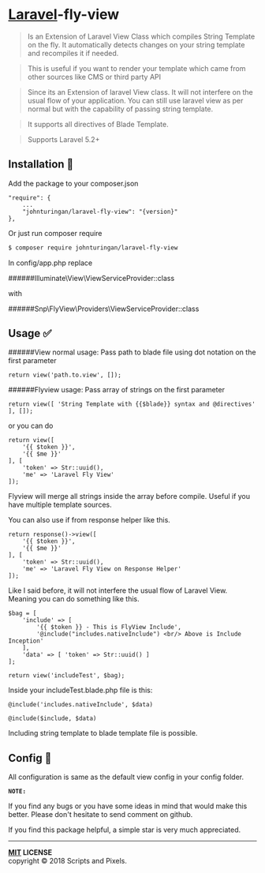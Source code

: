 # [Laravel](https://laravel.com)-fly-view

>Is an Extension of Laravel View Class which compiles String Template on the fly. It automatically detects changes on your string template and recompiles it if needed.

> This is useful if you want to render your template which came from other sources like CMS or third party API

> Since its an Extension of laravel View class. It will not interfere on the usual flow of your application. You can still use laravel view as per normal but with the capability of passing string template.

>It supports all directives of Blade Template.

>Supports Laravel 5.2+



Installation :traffic_light:
-------
Add the package to your composer.json

```
"require": {
	...
	"johnturingan/laravel-fly-view": "{version}"
},
```

Or just run composer require

```bash
$ composer require johnturingan/laravel-fly-view
```

In config/app.php replace

######Illuminate\View\ViewServiceProvider::class

with

######Snp\FlyView\Providers\ViewServiceProvider::class


## Usage :white_check_mark:

######View normal usage:
Pass path to blade file using dot notation on the first parameter

```
return view('path.to.view', []);
```

######Flyview usage: 
Pass array of strings on the first parameter

```
return view([ 'String Template with {{$blade}} syntax and @directives' ], []);
```
or you can do

```
return view([
    '{{ $token }}',
    '{{ $me }}'
], [
    'token' => Str::uuid(),
    'me' => 'Laravel Fly View'
]);

```

Flyview will merge all strings inside the array before compile. Useful if you have multiple template sources.

You can also use if from response helper like this.

```
return response()->view([
    '{{ $token }}',
    '{{ $me }}'
], [
    'token' => Str::uuid(),
    'me' => 'Laravel Fly View on Response Helper'
]);
```

Like I said before, it will not interfere the usual flow of Laravel View. Meaning you can do something like this.

```
$bag = [
    'include' => [
        '{{ $token }} - This is FlyView Include',
        '@include("includes.nativeInclude") <br/> Above is Include Inception'
    ],
    'data' => [ 'token' => Str::uuid() ]
];

return view('includeTest', $bag);
```

Inside your includeTest.blade.php file is this:

```
@include('includes.nativeInclude', $data)

@include($include, $data)
```
Including string template to blade template file is possible.

## Config :page_facing_up:

All configuration is same as the default view config in your config folder.

**`NOTE:`**

If you find any bugs or you have some ideas in mind that would make this better. Please don't hesitate to send comment on github.

If you find this package helpful, a simple star is very much appreciated.

----
**[MIT](LICENSE) LICENSE** <br>
copyright &copy; 2018 Scripts and Pixels.
